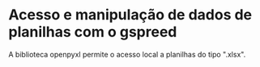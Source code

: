 # Acesso e manipulação de dados de planilhas com o gspreed

A biblioteca openpyxl permite o acesso local a planilhas do tipo ".xlsx".


